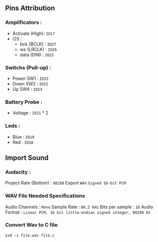 
## Pins Attribution
### Amplificators :
- Activate (High): `IO17`
- I2S :
  - bck (BCLK) : `IO27`
  - ws (LRCLK) : `IO26`
  - data (DIN) : `IO25`

### Switchs (Pull-up) :
 - Power SW1 : `IO33`
 - Down SW2  : `IO22`
 - Up SW4    : `IO23`

### Battery Probe :
- Voltage : `IO21` * 2

### Leds :
 - Blue : `IO19`
 - Red  : `IO18`

## Import Sound

### Audacity :

Project Rate (Bottom) : `88200`
Export `WAV` `Signed 16-bit PCM`

### WAV File Needed Specifications

Audio Channels : `Mono`
Sample Rate : `88,2 kHz`
Bits per sample : `16`
Audio Format : `Linear PCM, 16 bit little-endian signed integer, 88200 Hz`

### Convert Wav to C file

```shell
xxd -i file.wav file.c
```